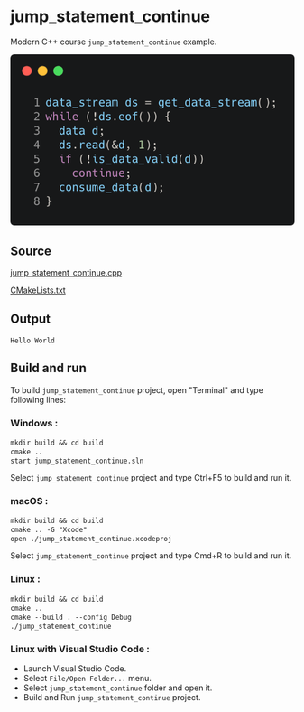 # jump_statement_continue

Modern C++ course `jump_statement_continue` example.

![jump_statement_continue](../../../../docs/pictures/language_basics/jump_statement_continue.png)

## Source

[jump_statement_continue.cpp](jump_statement_continue.cpp)

[CMakeLists.txt](CMakeLists.txt)

## Output

```
Hello World
```

## Build and run

To build `jump_statement_continue` project, open "Terminal" and type following lines:

### Windows :

``` shell
mkdir build && cd build
cmake .. 
start jump_statement_continue.sln
```

Select `jump_statement_continue` project and type Ctrl+F5 to build and run it.

### macOS :

``` shell
mkdir build && cd build
cmake .. -G "Xcode"
open ./jump_statement_continue.xcodeproj
```

Select `jump_statement_continue` project and type Cmd+R to build and run it.

### Linux :

``` shell
mkdir build && cd build
cmake .. 
cmake --build . --config Debug
./jump_statement_continue
```

### Linux with Visual Studio Code :

* Launch Visual Studio Code.
* Select `File/Open Folder...` menu.
* Select `jump_statement_continue` folder and open it.
* Build and Run `jump_statement_continue` project.
